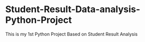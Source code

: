 # Student-Result-Data-analysis-Python-Project

This is my 1st Python Project Based on Student Result Analysis
